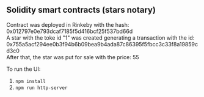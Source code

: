 ## Solidity smart contracts (stars notary)

Contract was deployed in Rinkeby with the hash: 0x012797e0e793dcaf7185f5d416bcf25f537bd66d  
A star with the toke id "1" was created generating a transaction with the id: 0x755a5acf294ee0b3f94b6b09bea9b4ada87c86395f5fbcc3c33f8a19859cd3c0   
After that, the star was put for sale with the price: 55  

To run the UI: 
1.  ```npm install```
2.  ```npm run http-server```
